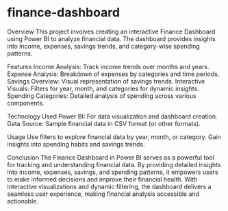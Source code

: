 # finance-dashboard
Overview
This project involves creating an interactive Finance Dashboard using Power BI to analyze financial data. The dashboard provides insights into income, expenses, savings trends, and category-wise spending patterns.


Features
Income Analysis: Track income trends over months and years.
Expense Analysis: Breakdown of expenses by categories and time periods.
Savings Overview: Visual representation of savings trends.
Interactive Visuals: Filters for year, month, and categories for dynamic insights.
Spending Categories: Detailed analysis of spending across various components.

Technology Used
Power BI: For data visualization and dashboard creation.
Data Source: Sample financial data in CSV format (or other formats).

Usage
Use filters to explore financial data by year, month, or category.
Gain insights into spending habits and savings trends.

Conclusion
The Finance Dashboard in Power BI serves as a powerful tool for tracking and understanding financial data. By providing detailed insights into income, expenses, savings, and spending patterns, it empowers users to make informed decisions and improve their financial health. With interactive visualizations and dynamic filtering, the dashboard delivers a seamless user experience, making financial analysis accessible and actionable.
